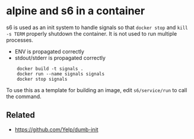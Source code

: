 
alpine and s6 in a container
============================

s6 is used as an init system to handle signals so that `docker stop` and
`kill -s TERM` properly shutdown the container. It is not used to run multiple
processes.

* ENV is propagated correctly
* stdout/stderr is propagated correctly


```
    docker build -t signals .
    docker run --name signals signals
    docker stop signals
```


To use this as a template for building an image, edit `s6/service/run` to call
the command.

Related
-------

* https://github.com/Yelp/dumb-init
